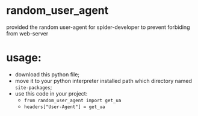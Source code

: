 # random_user_agent
provided the random user-agent for spider-developer to prevent forbiding from web-server

# usage:
- download this python file;
- move it to your python interpreter installed path which directory named `site-packages`;
- use this code in your project:
  - `from random_user_agent import get_ua`
  - `headers["User-Agent"] = get_ua`
